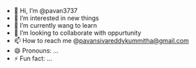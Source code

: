 - 👋 Hi, I’m @pavan3737
- 👀 I’m interested in new things
- 🌱 I’m currently wang to learn
- 💞️ I’m looking to collaborate with oppurtunity
- 📫 How to reach me @pavansivareddykummitha@gmail.com
- 😄 Pronouns: ...
- ⚡ Fun fact: ...

<!---
pavan3737/pavan3737 is a ✨ special ✨ repository because its `README.md` (this file) appears on your GitHub profile.
You can click the Preview link to take a look at your changes.
--->
